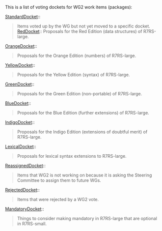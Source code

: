 This is a list of voting dockets for WG2 work items (packages):

[StandardDocket](StandardDocket.md)::
> Items voted up by the WG but not yet moved to a specific docket.
[RedDocket](RedDocket.md)::
> Proposals for the Red Edition (data structures) of R7RS-large.

[OrangeDocket](OrangeDocket.md)::
> Proposals for the Orange Edition (numbers) of R7RS-large.

[YellowDocket](YellowDocket.md)::
> Proposals for the Yellow Edition (syntax) of R7RS-large.

[GreenDocket](GreenDocket.md)::
> Proposals for the Green Edition (non-portable) of R7RS-large.

[BlueDocket](BlueDocket.md)::
> Proposals for the Blue Edition (further extensions) of R7RS-large.

[IndigoDocket](IndigoDocket.md)::
> Proposals for the Indigo Edition (extensions of doubtful merit) of R7RS-large.

[LexicalDocket](LexicalDocket.md)::
> Proposals for lexical syntax extensions to R7RS-large.


[ReassignedDocket](ReassignedDocket.md)::
> Items that WG2 is not working on because it is asking the Steering Committee to assign them to future WGs.

[RejectedDocket](RejectedDocket.md)::
> Items that were rejected by a WG2 vote.

[MandatoryDocket](MandatoryDocket.md)::
> Things to consider making mandatory in R7RS-large that are optional in R7RS-small.

